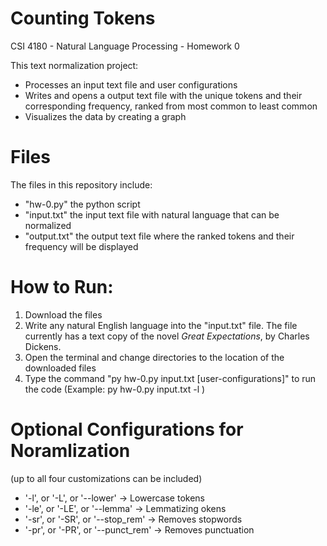 # Counting Tokens
CSI 4180 - Natural Language Processing - Homework 0

This text normalization project:
  - Processes an input text file and user configurations
  - Writes and opens a output text file with the unique tokens and their corresponding frequency, ranked from most common to least common
  - Visualizes the data by creating a graph

# Files
The files in this repository include:
  - "hw-0.py" the python script
  - "input.txt" the input text file with natural language that can be normalized
  - "output.txt" the output text file where the ranked tokens and their frequency will be displayed

# How to Run:
  1. Download the files
  2. Write any natural English language into the "input.txt" file. The file currently has a text copy of the novel _Great Expectations_, by Charles Dickens.
  3. Open the terminal and change directories to the location of the downloaded files
  4. Type the command "py hw-0.py input.txt [user-configurations]" to run the code (Example: py hw-0.py input.txt -l )

# Optional Configurations for Noramlization 
(up to all four customizations can be included)
  - '-l', or '-L', or '--lower'       -> Lowercase tokens
  - '-le', or '-LE', or '--lemma'     -> Lemmatizing okens
  - '-sr', or '-SR', or '--stop_rem'  -> Removes stopwords
  - '-pr', or '-PR', or '--punct_rem' -> Removes punctuation
